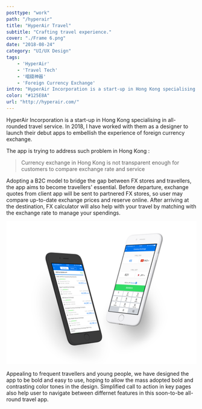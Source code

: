 ```yaml
---
posttype: "work"
path: "/hyperair"
title: "HyperAir Travel"
subtitle: "Crafting travel experience."
cover: "./Frame 6.png"
date: "2018-08-24"
category: "UI/UX Design"
tags: 
    - 'HyperAir'
    - 'Travel Tech'
    - '唱錢神器'
    - 'Foreign Currency Exchange'
intro: "HyperAir Incorporation is a start-up in Hong Kong specialising in all-rounded travel service. I have worked on their debut app focusing on currency exchange."
color: "#125E8A"
url: "http://hyperair.com/"
---
```


HyperAir Incorporation is a start-up in Hong Kong specialising in all-rounded travel service. In 2018, I have worked with them as a designer to launch their debut apps to embellish the experience of foreign currency exchange.

The app is trying to address such problem in Hong Kong :

> Currency exchange in Hong Kong is not transparent enough for customers to compare exchange rate and service

Adopting a B2C model to bridge the gap between FX stores and travellers, the app aims to become travellers' essential. Before departure, exchange quotes from client app will be sent to partnered FX stores, so user may compare up-to-date exchange prices and reserve online. After arriving at the destination, FX calculator will also help with your travel by matching with the exchange rate to manage your spendings. 

![](./Hyperair5.png)

Appealing to frequent travellers and young people, we have designed the app to be bold and easy to use, hoping to allow the mass adopted bold and contrasting color tones in the design. Simplified call to action in key pages also help user to navigate between differnet features in this soon-to-be all-round travel app. 
